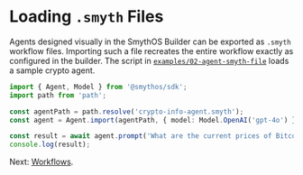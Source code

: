 # Loading `.smyth` Files

Agents designed visually in the SmythOS Builder can be exported as `.smyth` workflow files. Importing such a file recreates the entire workflow exactly as configured in the builder. The script in [`examples/02-agent-smyth-file`](../../examples/02-agent-smyth-file) loads a sample crypto agent.

```typescript
import { Agent, Model } from '@smythos/sdk';
import path from 'path';

const agentPath = path.resolve('crypto-info-agent.smyth');
const agent = Agent.import(agentPath, { model: Model.OpenAI('gpt-4o') });

const result = await agent.prompt('What are the current prices of Bitcoin and Ethereum?');
console.log(result);
```

Next: [Workflows](06-workflows.md).
